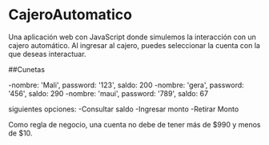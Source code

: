 # CajeroAutomatico

Una aplicación web con JavaScript donde simulemos la interacción con un cajero automático.
Al ingresar al cajero, puedes seleccionar la cuenta con la que deseas interactuar.


##Cunetas

-nombre: 'Mali', password: '123', saldo: 200
-nombre: 'gera', password: '456', saldo: 290 
-nombre: 'maui', password: '789', saldo: 67 

siguientes opciones:
-Consultar saldo
-Ingresar monto
-Retirar Monto

Como regla de negocio, una cuenta no debe de tener más de $990 y menos de $10.


